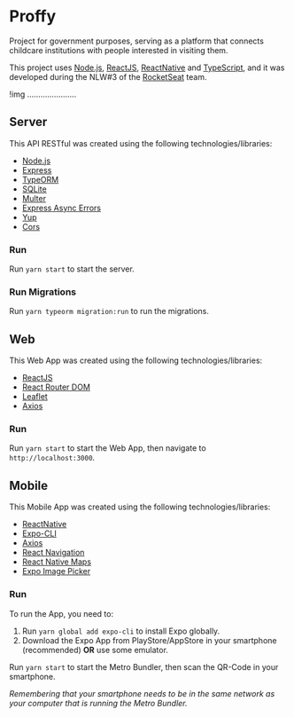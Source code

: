 # Proffy

Project for government purposes, serving as a platform that connects childcare institutions with people interested in visiting them.

This project uses [Node.js](https://nodejs.org/en/), [ReactJS](https://reactjs.org/), [ReactNative](https://reactnative.dev/) and [TypeScript](https://www.typescriptlang.org/), and it was developed during the NLW#3 of the [RocketSeat](https://rocketseat.com.br/) team.

!img ......................

## Server

This API RESTful was created using the following technologies/libraries:
- [Node.js](https://nodejs.org/en/)
- [Express](https://expressjs.com/)
- [TypeORM](https://typeorm.io/)
- [SQLite](https://www.npmjs.com/package/sqlite3)
- [Multer](https://www.npmjs.com/package/multer)
- [Express Async Errors](https://www.npmjs.com/package/express-async-errors)
- [Yup](https://www.npmjs.com/package/yup)
- [Cors](https://www.npmjs.com/package/cors)

### Run
Run `yarn start` to start the server.

### Run Migrations
Run `yarn typeorm migration:run` to run the migrations.

## Web

This Web App was created using the following technologies/libraries:
- [ReactJS](https://reactjs.org/)
- [React Router DOM](https://reactrouter.com/web/guides/quick-start)
- [Leaflet](https://leafletjs.com/)
- [Axios](https://www.npmjs.com/package/axios)

### Run
Run `yarn start` to start the Web App, then navigate to `http://localhost:3000`.

## Mobile

This Mobile App was created using the following technologies/libraries:
- [ReactNative](https://reactnative.dev/)
- [Expo-CLI](https://docs.expo.io/workflow/expo-cli/)
- [Axios](https://github.com/axios/axios)
- [React Navigation](https://reactnavigation.org/)
- [React Native Maps](https://www.npmjs.com/package/react-native-maps)
- [Expo Image Picker](https://docs.expo.io/versions/latest/sdk/imagepicker/)

### Run
To run the App, you need to:
1. Run `yarn global add expo-cli` to install Expo globally.
2. Download the Expo App from PlayStore/AppStore in your smartphone (recommended) **OR** use some emulator.

Run `yarn start` to start the Metro Bundler, then scan the QR-Code in your smartphone.

*Remembering that your smartphone needs to be in the same network as your computer that is running the Metro Bundler.*
